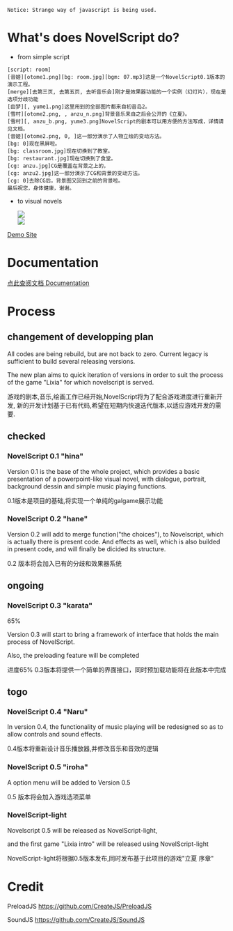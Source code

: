 ```
Notice: Strange way of javascript is being used.
```

# What's does NovelScript do?
- from simple script
```
[script: room]
[音姬][otome1.png][bg: room.jpg][bgm: 07.mp3]这是一个NovelScript0.1版本的演示工程。
[merge][去第三页, 去第五页, 去听音乐会]刚才是效果器功能的一个实例（幻灯片），现在是选项分歧功能
[由梦][, yume1.png]这里用到的全部图片都来自初音岛2。
[雪村][otome2.png, , anzu_n.png]背景音乐来自之后会公开的《立夏》。
[雪村][, anzu_b.png, yume3.png]NovelScript的剧本可以用方便的方法写成，详情请见文档。
[音姬][otome2.png, 0, ]这一部分演示了人物立绘的变动方法。
[bg: 0]现在黑屏啦。
[bg: classroom.jpg]现在切换到了教室。
[bg: restaurant.jpg]现在切换到了食堂。
[cg: anzu.jpg]CG是覆盖在背景之上的，
[cg: anzu2.jpg]这一部分演示了CG和背景的变动方法。
[cg: 0]去除CG后，背景图又回到之前的背景啦。
最后祝您，身体健康，谢谢。
```
- to visual novels

  <img src="http://gal.yinyan.fr/demo/hina/new42.png" />
  <br />
  <img src="http://gal.yinyan.fr/demo/hane/hane.jpg" />

<a href="http://gal.yinyan.fr/demo/hina/">Demo Site</a>

# Documentation
<a href="https://github.com/yinyanfr/NovelScript/tree/master/doc">点此查阅文档 Documentation</a>

# Process
## changement of developping plan
All codes are being rebuild, but are not back to zero. Current legacy is sufficient to build several releasing versions.

The new plan aims to quick iteration of versions in order to suit the process of the game "Lixia" for which novelscript is served.

游戏的剧本,音乐,绘画工作已经开始,NovelScript将为了配合游戏进度进行重新开发,
新的开发计划基于已有代码,希望在短期内快速迭代版本,以适应游戏开发的需要.

## checked
### NovelScript 0.1 "hina"

Version 0.1 is the base of the whole project, which provides a basic presentation of a powerpoint-like visual novel,
with dialogue, portrait, background dessin and simple music playing functions.

0.1版本是项目的基础,将实现一个单纯的galgame展示功能

### NovelScript 0.2 "hane"

Version 0.2 will add to merge function("the choices"), to Novelscript, which is actually there is present code.
And effects as well, which is also builded in present code, and will finally be dicided its structure.

0.2 版本将会加入已有的分歧和效果器系统

## ongoing

### NovelScript 0.3 "karata"
65%

Version 0.3 will start to bring a framework of interface that holds the main process of NovelScript.

Also, the preloading feature will be completed

进度65% 0.3版本将提供一个简单的界面接口，同时预加载功能将在此版本中完成
## togo
### NovelScript 0.4 "Naru"
In version 0.4, the functionality of music playing will be redesigned so as to allow controls and sound effects.

0.4版本将重新设计音乐播放器,并修改音乐和音效的逻辑
### NovelScript 0.5 "iroha"
A option menu will be added to Version 0.5

0.5 版本将会加入游戏选项菜单
### NovelScript-light
Novelscript 0.5 will be released as NovelScript-light,

and the first game "Lixia intro" will be released using NovelScript-light

NovelScript-light将根据0.5版本发布,同时发布基于此项目的游戏"立夏 序章"

# Credit
PreloadJS https://github.com/CreateJS/PreloadJS

SoundJS https://github.com/CreateJS/SoundJS

